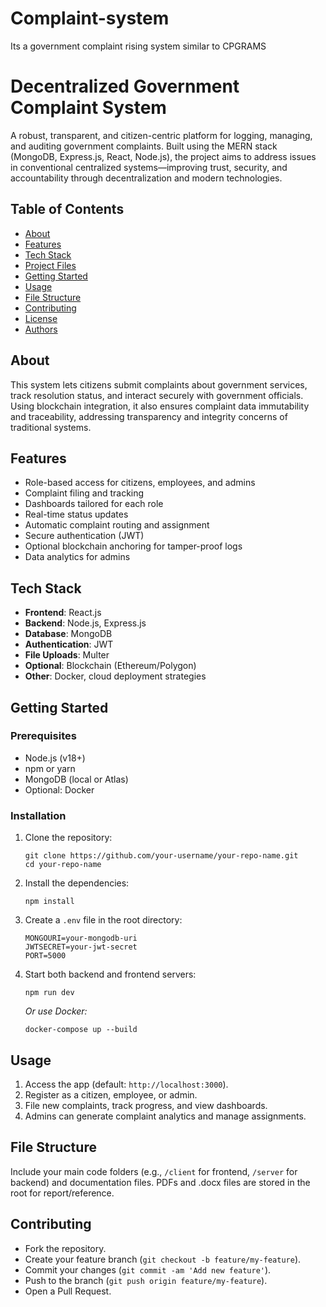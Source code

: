 # Complaint-system
Its a government complaint rising system similar to CPGRAMS
# Decentralized Government Complaint System

A robust, transparent, and citizen-centric platform for logging, managing, and auditing government complaints. Built using the MERN stack (MongoDB, Express.js, React, Node.js), the project aims to address issues in conventional centralized systems—improving trust, security, and accountability through decentralization and modern technologies.

## Table of Contents

- [About](#about)
- [Features](#features)
- [Tech Stack](#tech-stack)
- [Project Files](#project-files)
- [Getting Started](#getting-started)
- [Usage](#usage)
- [File Structure](#file-structure)
- [Contributing](#contributing)
- [License](#license)
- [Authors](#authors)

## About

This system lets citizens submit complaints about government services, track resolution status, and interact securely with government officials. Using blockchain integration, it also ensures complaint data immutability and traceability, addressing transparency and integrity concerns of traditional systems.

## Features

- Role-based access for citizens, employees, and admins
- Complaint filing and tracking
- Dashboards tailored for each role
- Real-time status updates
- Automatic complaint routing and assignment
- Secure authentication (JWT)
- Optional blockchain anchoring for tamper-proof logs
- Data analytics for admins

## Tech Stack

- **Frontend**: React.js
- **Backend**: Node.js, Express.js
- **Database**: MongoDB
- **Authentication**: JWT
- **File Uploads**: Multer
- **Optional**: Blockchain (Ethereum/Polygon)
- **Other**: Docker, cloud deployment strategies


## Getting Started

### Prerequisites

- Node.js (v18+)
- npm or yarn
- MongoDB (local or Atlas)
- Optional: Docker

### Installation

1. Clone the repository:

    ```
    git clone https://github.com/your-username/your-repo-name.git
    cd your-repo-name
    ```

2. Install the dependencies:

    ```
    npm install
    ```

3. Create a `.env` file in the root directory:

    ```
    MONGOURI=your-mongodb-uri
    JWTSECRET=your-jwt-secret
    PORT=5000
    ```

4. Start both backend and frontend servers:

    ```
    npm run dev
    ```

    _Or use Docker:_

    ```
    docker-compose up --build
    ```

## Usage

1. Access the app (default: `http://localhost:3000`).
2. Register as a citizen, employee, or admin.
3. File new complaints, track progress, and view dashboards.
4. Admins can generate complaint analytics and manage assignments.

## File Structure

Include your main code folders (e.g., `/client` for frontend, `/server` for backend) and documentation files. PDFs and .docx files are stored in the root for report/reference.

## Contributing

- Fork the repository.
- Create your feature branch (`git checkout -b feature/my-feature`).
- Commit your changes (`git commit -am 'Add new feature'`).
- Push to the branch (`git push origin feature/my-feature`).
- Open a Pull Request.


